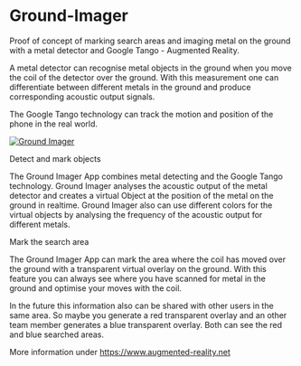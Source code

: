 # Ground-Imager

Proof of concept of marking search areas and imaging metal on the ground with a metal detector and Google Tango - Augmented Reality.

A metal detector can recognise metal objects in the ground when you move the coil of the detector over the ground.
With this measurement one can differentiate between different metals in the ground and produce corresponding acoustic output signals.

The Google Tango technology can track the motion and position of the phone in the real world.


[![Ground Imager](https://img.youtube.com/vi/I6KrKBhHXR4/0.jpg)](https://www.youtube.com/watch?v=I6KrKBhHXR4)

Detect and mark objects 

The Ground Imager App combines metal detecting and the Google Tango technology. Ground Imager analyses the acoustic output of the metal detector and creates a virtual Object at the position of the metal on the ground in realtime. Ground Imager also can use different colors for the virtual objects by analysing the frequency of the acoustic output for different metals.

Mark the search area

The Ground Imager App can mark the area where the coil has moved over the ground with a transparent virtual overlay on the ground. With this feature you can always see where you have scanned for metal in the ground and optimise your moves with the coil.

In the future this information also can be shared with other users in the same area. So maybe you generate a red transparent overlay and an other team member generates a blue transparent overlay. Both can see the red and blue searched areas.

More information under https://www.augmented-reality.net
